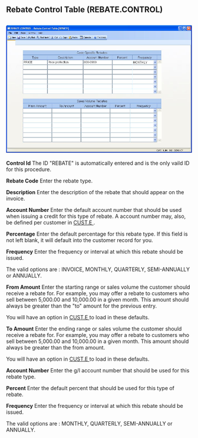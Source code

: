 ##  Rebate Control Table (REBATE.CONTROL)

<PageHeader />

##

![](./REBATE-CONTROL-1.jpg)

**Control Id** The ID "REBATE" is automatically entered and is the only vaild
ID for this procedure.  
  
**Rebate Code** Enter the rebate type.  
  
**Description** Enter the description of the rebate that should appear on the
invoice.  
  
**Account Number** Enter the default account number that should be used when issuing a credit for this type of rebate. A account number may, also, be defined per customer in [ CUST.E ](../../../../AR-OVERVIEW/AR-ENTRY/CUST-E/README.md) .   
  
**Percentage** Enter the default percentage for this rebate type. If this
field is not left blank, it will default into the customer record for you.  
  
**Frequency** Enter the frequency or interval at which this rebate should be
issued.  
  
The valid options are : INVOICE, MONTHLY, QUARTERLY, SEMI-ANNUALLY or
ANNUALLY.  
  
**From Amount** Enter the starting range or sales volume the customer should
receive a rebate for. For example, you may offer a rebate to customers who
sell between 5,000.00 and 10,000.00 in a given month. This amount should
always be greater than the "to" amount for the previous entry.  
  
You will have an option in [ CUST.E ](../../../../AR-OVERVIEW/AR-ENTRY/CUST-E/README.md) to load in these defaults.   
  
**To Amount** Enter the ending range or sales volume the customer should
receive a rebate for. For example, you may offer a rebate to customers who
sell between 5,000.00 and 10,000.00 in a given month. This amount should
always be greater than the from amount.  
  
You will have an option in [ CUST.E ](../../../../AR-OVERVIEW/AR-ENTRY/CUST-E/README.md) to load in these defaults.   
  
**Account Number** Enter the g/l account number that should be used for this
rebate type.  
  
**Percent** Enter the default percent that should be used for this type of
rebate.  
  
**Frequency** Enter the frequency or interval at which this rebate should be
issued.  
  
The valid options are : MONTHLY, QUARTERLY, SEMI-ANNUALLY or ANNUALLY.  
  
  
<badge text= "Version 8.10.57" vertical="middle" />

<PageFooter />